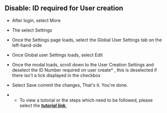 ## **Disable: ID required for User creation** 

- After login, select More
- The select Settings
- Once the Settings page loads, select the Global User Settings tab on the left-hand-side
- Once Global user Settings loads, select Edit
- Once the modal loads, scroll down to the User Creation Settings and deselect the ID Number required on user create* , this is deselected if there isn't a tick displayed in the checkbox
- Select Save commit the changes, That's it. You're done.

- - To view a tutorial or the steps which need to be followed, please select the [**_tutorial link_**.](https://www.iorad.com/player/118599/Disable-ID-required-for-User-creation)